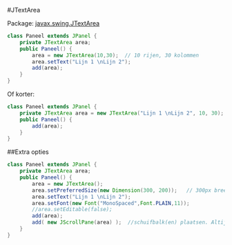 #JTextArea

Package: [javax.swing.JTextArea](http://docs.oracle.com/javase/7/docs/api/javax/swing/JTextArea.html)

````java
class Paneel extends JPanel { 
    private JTextArea area;
    public Paneel() {
        area = new JTextArea(10,30);  // 10 rijen, 30 kolommen
        area.setText("Lijn 1 \nLijn 2");
        add(area);
    }
}
````
Of korter:
````java
class Paneel extends JPanel { 
    private JTextArea area = new JTextArea("Lijn 1 \nLijn 2", 10, 30);
    public Paneel() {
        add(area);
    }
}
````
##Extra opties
````java
class Paneel extends JPanel { 
    private JTextArea area;
    public Paneel() {
        area = new JTextArea();
        area.setPreferredSize(new Dimension(300, 200));   // 300px breed , 200px hoog
        area.setText("Lijn 1 \nLijn 2");
        area.setFont(new Font("MonoSpaced",Font.PLAIN,11));
        //area.setEditable(false);
        add(area);
        add( new JScrollPane(area) );  //schuifbalk(en) plaatsen. Altijd NA add(area) !!!
    }
}
````